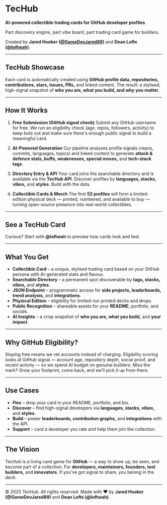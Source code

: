 # TecHub

**AI-powered collectible trading cards for GitHub developer profiles**

Part discovery engine, part vibe board, part trading card game for builders.

Created by **Jared Hooker ([@GameDevJared89](https://github.com/jrh89))** and **Dean Lofts
([@loftwah](https://github.com/loftwah))**.

---

## TecHub Showcase

Each card is automatically created using **GitHub profile data, repositories, contributions, stars,
issues, PRs,** and linked content. The result: a stylised, high-signal snapshot of **who you are,
what you build, and why you matter**.

---

## How It Works

1. **Free Submission (GitHub signal check)** Submit any GitHub username for free. We run an
   eligibility check (age, repos, followers, activity) to keep bots out and make sure there's enough
   public signal to build a meaningful card.

2. **AI-Powered Generation** Our pipeline analyses profile signals (repos, commits, languages,
   topics) and linked content to generate **attack & defence stats, buffs, weaknesses, special
   moves,** and **tech-stack tags**.

3. **Directory Entry & API** Your card joins the searchable directory and is available via the
   **TecHub API**. Discover profiles by **languages, stacks, vibes,** and **styles**. Build with the
   data.

4. **Collectible Cards & Merch** The first **52 profiles** will form a limited-edition physical deck
   — printed, numbered, and available to buy — turning open-source presence into real-world
   collectibles.

---

## See a TecHub Card

Curious? Start with **@loftwah** to preview how cards look and feel.

---

## What You Get

- **Collectible Card** – a unique, stylised trading card based on your GitHub persona with
  AI-generated stats and flavour.
- **Searchable Directory** – a permanent spot discoverable by **tags, stacks, vibes,** and
  **styles**.
- **JSON Endpoint** – programmatic access for **side projects, leaderboards, trend analysis,** and
  **integrations**.
- **Physical Edition** – eligibility for limited-run printed decks and drops.
- **Public Recognition** – shareable assets for your **README**, portfolio, and socials.
- **AI Insights** – a crisp snapshot of **who you are, what you build,** and **your impact**.

---

## Why GitHub Eligibility?

Staying free means we vet accounts instead of charging. Eligibility scoring looks at GitHub signal —
account age, repository depth, social proof, and recent activity — so we spend AI budget on genuine
builders. Miss the mark? Grow your footprint, come back, and we’ll pick it up from there.

---

## Use Cases

- **Flex** – drop your card in your README, portfolio, and bio.
- **Discover** – find high-signal developers via **languages, stacks, vibes,** and **styles**.
- **Build** – power **leaderboards, contribution graphs,** and **integrations** with the API.
- **Support** – card a developer you rate and help them join the collection.

---

## The Vision

TecHub is a living card game for **GitHub** — a way to show up, be seen, and become part of a
collection. For **developers, maintainers, founders, tool builders,** and **innovators**. If you’ve
got signal to share, you belong in the deck.

---

© 2025 TecHub. All rights reserved. Made with ❤️ by **Jared Hooker (@GameDevJared89)** and **Dean
Lofts (@loftwah)**.
